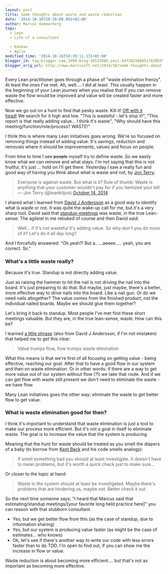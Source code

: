 ```yaml
---
layout: post
title: Some thoughts about waste and waste reduction
date: '2014-10-16T10:39:00.001+02:00'
author: Marcus Hammarberg
tags:
  - Lean
  - Life of a consultant

  - Kanban
  - Agile
modified_time: '2014-10-16T10:39:11.131+02:00'
blogger_id: tag:blogger.com,1999:blog-36533086.post-4472025686517620555
blogger_orig_url: http://www.marcusoft.net/2014/10/some-thoughts-about-waste-and-waste.html
---
```



<div dir="ltr" style="text-align: left;" trbidi="on">

Every Lean practitioner goes through a phase of "waste elimination
frenzy". At least the ones I've met. Ah, well.... I did at least.
This usually happen in the beginning of your Lean journey when you
realise that if you can remove waste the flow would be improved and
value will be created faster and more effective.

Now we go out on a hunt to find that pesky waste. Kill it!
<a href="https://www.youtube.com/watch?v=Eobuu-IexvI"
target="_blank">Off with it head!</a> We search for it high and low.
"This is wasteful - let's stop it!", "This report is that really adding
value... I think it's waste", "Why should have this
meeting/function/role/process? WASTE!"

I think this is where many Lean initiatives goes wrong. We're so focused
on removing things instead of adding value. It's savings, reduction and
removals where it should be improvements, values and focus on people.

From time to time I see ~~people~~ myself try to define waste. So we
easily know what we can remove and what stays. I'm not saying that this
is not fruitful, it's just ... hold on I'll get there.
Yesterday I saw a really fun and good way of having you think about what
is waste and not, by
<a href="https://twitter.com/leankitjon" target="_blank">Jon Terry</a>:

> Everyone is against waste. But what is it? Rule of thumb: Waste is
> anything that your customer wouldn't pay for if you itemized your
> bill
> — Jon Terry (@leankitjon) [October 14,
> 2014](https://twitter.com/leankitjon/status/521858229954174976)



<div>

I shared what I learned from <a
href="https://www.google.com/url?sa=t&amp;rct=j&amp;q=&amp;esrc=s&amp;source=web&amp;cd=1&amp;cad=rja&amp;uact=8&amp;ved=0CCIQFjAA&amp;url=http%3A%2F%2Fwww.djaa.com%2F&amp;ei=_34_VOybOKanmAWv1IBI&amp;usg=AFQjCNGb425WH5zpVzFdP_JnggihXCQVOg&amp;sig2=r4m5fztOX3EWhmk8u5bp3A"
target="_blank">David J Andersson</a> as a good way to identify what is
waste or not. It was quite the wake-up call for me, but it's a very
sharp tool. David said that
<a href="http://martinfowler.com/articles/itsNotJustStandingUp.html"
target="_blank">standup-meetings</a> was waste, in the true Lean-sense.
The agileist in me rebuked of course and then David said:

> Well... if it's not wasteful it's adding value. So why don't you do
> more of it? Let's do it all day long? 

And I forcefully answered: "Oh yeah?! But a......aeeee..... yeah, you
are correct. Sir."

### What's a little waste really?

<div>

Because it's true. Standup is not directly adding value. 

</div>

<div>

Just as raising the hammer to hit the nail is not driving the nail into
the board. It's just preparing to do that. But maybe, just maybe,
there's a better, more effective way to drive nails into the board. Like
a nail gun. Or do we need nails altogether? The value comes from the
finished product, not the individual nailed boards. Maybe we should glue
them together? 

</div>

<div>



</div>

<div>

Let's bring it back to standup. Most people I've met find these short
meetings valuable. But they are, in the true lean-sense, waste. How can
this be? 

</div>

<div>



</div>

<div>

I learned <a href="http://www.agiledesign.co.uk/tag/lean-thinking"
target="_blank">a little phrase</a> (also from David J Andersson, if I'm
not mistaken) that helped me to get this clear:

</div>

> Value trumps flow, flow trumps waste elimination 

What this means is that we're first of all focusing on getting value -
being effective, reaching our goal. After that to have a good flow in
our system and then on waste elimination. Or in other words: if there
are a way to get more value out of our system without flow (?!) we take
that route. And if we can get flow with waste still present we don't
need to eliminate the waste - we have flow.

Many Lean initiatives goes the other way; eliminate the waste to get
better flow to get value.

### What is waste elimination good for then?

</div>

<div>

I think it's important to understand that waste elimination is just a
tool to make our process more efficient. But it's not a goal in itself
to eliminate waste. The goal is to increase the value that the system is
producing. 

</div>

<div>



</div>

<div>

Meaning that the hunt for waste should be treated as you smell the
diapers of a baby (to borrow from
<a href="https://twitter.com/KentBeck" target="_blank">Kent Beck</a> and
his code smells analogy):

</div>

> If smell something bad you should at least investigate. It doesn't
> have to mean problems, but it's worth a quick check just to make
> sure...

Or closer to the topic at hand:

> Waste in the system should at least be investigated. Maybe there's
> problems that are hindering us, maybe not. Better check it out. 

So the next time someone says; "I heard that Marcus said that
estimating/standup meetings/\[your favorite long held practice here\]"
you can reason with that stubborn consultant.


-   Yes, but we get better flow from this (as the case of standup, due
    to information sharing)
-   Yes, but our system is producing value faster (as might be the case
    of estimates... who knows)
-   Ok, let's see if there's another way to write our code with less
    errors faster than to do TDD. I'm open to find out, if you can show
    me the increase in flow or value. 


Waste reduction is about becoming more efficient.... but that's not as
important as becoming more effective.

</div>
